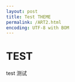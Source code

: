 ```yaml
---
layout: post
title: Test THEME
permalink: /ART2.html
encoding: UTF-8 with BOM
---
```

# TEST
test
测试